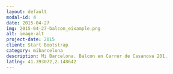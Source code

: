 ```yaml
---
layout: default
modal-id: 4
date: 2015-04-27
img: 2015-04-27-balcon_eixample.png
alt: image-alt
project-date: 2015
client: Start Bootstrap
category: mibarcelona
description: Mi Barcelona. Balcon en Carrer de Casanova 201.
latlng: 41.393072,2.148642
---
```

